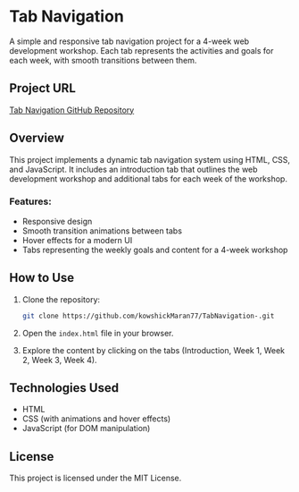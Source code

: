 # Tab Navigation

A simple and responsive tab navigation project for a 4-week web development workshop. Each tab represents the activities and goals for each week, with smooth transitions between them.

## Project URL

[Tab Navigation GitHub Repository](https://github.com/kowshickMaran77/TabNavigation-.git)

## Overview

This project implements a dynamic tab navigation system using HTML, CSS, and JavaScript. It includes an introduction tab that outlines the web development workshop and additional tabs for each week of the workshop.

### Features:
- Responsive design
- Smooth transition animations between tabs
- Hover effects for a modern UI
- Tabs representing the weekly goals and content for a 4-week workshop

## How to Use

1. Clone the repository:
    ```bash
    git clone https://github.com/kowshickMaran77/TabNavigation-.git
    ```

2. Open the `index.html` file in your browser.

3. Explore the content by clicking on the tabs (Introduction, Week 1, Week 2, Week 3, Week 4).

## Technologies Used

- HTML
- CSS (with animations and hover effects)
- JavaScript (for DOM manipulation)

## License

This project is licensed under the MIT License.

